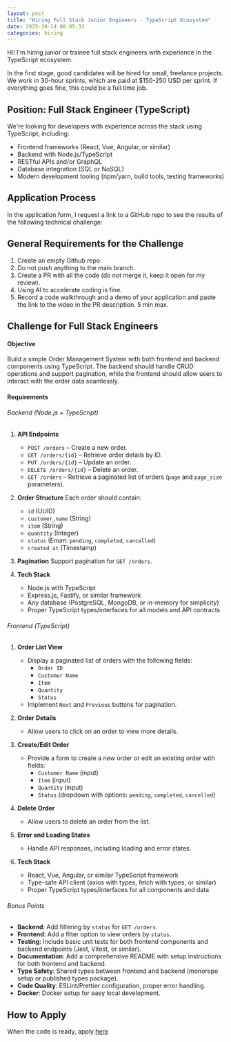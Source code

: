 ```yaml
---
layout: post
title: "Hiring Full Stack Junior Engineers - TypeScript Ecosystem"
date: 2025-10-14 08:05:33
categories: hiring
---
```


Hi! I'm hiring junior or trainee full stack engineers with experience in the TypeScript ecosystem.

In the first stage, good candidates will be hired for small, freelance projects. We work in 30-hour sprints, which are paid at $150-250 USD per sprint. If everything goes fine, this could be a full time job.

## Position: Full Stack Engineer (TypeScript)

We're looking for developers with experience across the stack using TypeScript, including:
* Frontend frameworks (React, Vue, Angular, or similar)
* Backend with Node.js/TypeScript
* RESTful APIs and/or GraphQL
* Database integration (SQL or NoSQL)
* Modern development tooling (npm/yarn, build tools, testing frameworks)

## Application Process

In the application form, I request a link to a GitHub repo to see the results of the following technical challenge:

## General Requirements for the Challenge

1. Create an empty Github repo.
2. Do not push anything to the main branch.
3. Create a PR with all the code (do not merge it, keep it open for my review).
4. Using AI to accelerate coding is fine.
5. Record a code walkthrough and a demo of your application and paste the link to the video in the PR description. 5 min max.

## Challenge for Full Stack Engineers

#### Objective
Build a simple Order Management System with both frontend and backend components using TypeScript. The backend should handle CRUD operations and support pagination, while the frontend should allow users to interact with the order data seamlessly.

#### Requirements

###### Backend (Node.js + TypeScript)
1. **API Endpoints**
   - `POST /orders` – Create a new order.
   - `GET /orders/{id}` – Retrieve order details by ID.
   - `PUT /orders/{id}` – Update an order.
   - `DELETE /orders/{id}` – Delete an order.
   - `GET /orders` – Retrieve a paginated list of orders (`page` and `page_size` parameters).

2. **Order Structure**
   Each order should contain:
   - `id` (UUID)
   - `customer_name` (String)
   - `item` (String)
   - `quantity` (Integer)
   - `status` (Enum: `pending`, `completed`, `cancelled`)
   - `created_at` (Timestamp)

3. **Pagination**
   Support pagination for `GET /orders`.

4. **Tech Stack**
   - Node.js with TypeScript
   - Express.js, Fastify, or similar framework
   - Any database (PostgreSQL, MongoDB, or in-memory for simplicity)
   - Proper TypeScript types/interfaces for all models and API contracts

###### Frontend (TypeScript)
1. **Order List View**
   - Display a paginated list of orders with the following fields:
     - `Order ID`
     - `Customer Name`
     - `Item`
     - `Quantity`
     - `Status`
   - Implement `Next` and `Previous` buttons for pagination.

2. **Order Details**
   - Allow users to click on an order to view more details.

3. **Create/Edit Order**
   - Provide a form to create a new order or edit an existing order with fields:
     - `Customer Name` (input)
     - `Item` (input)
     - `Quantity` (input)
     - `Status` (dropdown with options: `pending`, `completed`, `cancelled`)

4. **Delete Order**
   - Allow users to delete an order from the list.

5. **Error and Loading States**
   - Handle API responses, including loading and error states.

6. **Tech Stack**
   - React, Vue, Angular, or similar TypeScript framework
   - Type-safe API client (axios with types, fetch with types, or similar)
   - Proper TypeScript types/interfaces for all components and data

###### Bonus Points
- **Backend**: Add filtering by `status` for `GET /orders`.
- **Frontend**: Add a filter option to view orders by `status`.
- **Testing**: Include basic unit tests for both frontend components and backend endpoints (Jest, Vitest, or similar).
- **Documentation**: Add a comprehensive README with setup instructions for both frontend and backend.
- **Type Safety**: Shared types between frontend and backend (monorepo setup or published types package).
- **Code Quality**: ESLint/Prettier configuration, proper error handling.
- **Docker**: Docker setup for easy local development.

## How to Apply

When the code is ready, apply [here](https://docs.google.com/forms/d/e/1FAIpQLSdmPAcFIoH1ap6YhJmR4KCvP0s1h9fUfFMITcevS09wioRlCg/viewform?usp=header)


